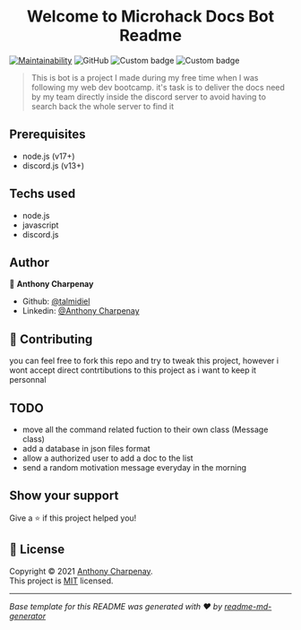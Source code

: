 <h1 align="center">Welcome to Microhack Docs Bot Readme</h1>
<p>
  <a href="https://github.com/talmidiel/microhack_docs_bot/blob/master/LICENSE.txt" target="_blank">
  </a>
</p>

[![Maintainability](https://api.codeclimate.com/v1/badges/761f491a8316b47be429/maintainability)](https://codeclimate.com/github/talmidiel/microhack_docs_bot/maintainability)
![GitHub](https://img.shields.io/github/license/talmidiel/microhack_docs_bot)
![Custom badge](https://img.shields.io/badge/node.js-v17.3.0-blue?style=flat&logo=node.js)
![Custom badge](https://img.shields.io/badge/discord.js-v13-blue?style=flat&logo=discord)
</br>
> This is bot is a project I made during my free time when I was following my web dev bootcamp.
> it's task is to deliver the docs need by my team directly inside the discord server to avoid having to search back the whole server to find it

## Prerequisites

- node.js (v17+)
- discord.js (v13+)

## Techs used

- node.js
- javascript
- discord.js

## Author

👤 **Anthony Charpenay**

* Github: [@talmidiel](https://github.com/talmidiel)
* Linkedin: [@Anthony Charpenay](https://www.linkedin.com/in/anthony-charpenay-a6b739210/)

## 🤝 Contributing
you can feel free to fork this repo and try to tweak this project, however i wont accept direct contrtibutions to this project as i want to keep it personnal
## TODO

- move all the command related fuction to their own class (Message class)
- add a database in json files format
- allow a authorized user to add a doc to the list
- send a random motivation message everyday in the morning

## Show your support

Give a ⭐️ if this project helped you!

## 📝 License

Copyright © 2021 [Anthony Charpenay](https://github.com/talmidiel).
<br />
This project is [MIT](https://github.com/talmidiel/microhack_docs_bot/blob/master/LICENSE.txt) licensed.

***
_Base template for this README was generated with ❤️ by [readme-md-generator](https://github.com/kefranabg/readme-md-generator)_
